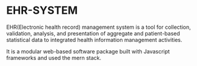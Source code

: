 # EHR-SYSTEM
EHR(Electronic health record) management system is a tool for collection, validation, analysis, and presentation of aggregate and patient-based statistical data to integrated health information management activities.

It is a modular web-based software package built with Javascript frameworks and used the mern stack.
